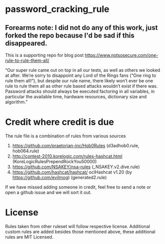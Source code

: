 # password_cracking_rule

## Forearms note: I did not do any of this work, just forked the repo because I'd be sad if this disappeared.

This is a supporting repo for blog post https://www.notsosecure.com/one-rule-to-rule-them-all/


“Our super rule came out on top in all our tests, as well as others we looked at after. We’re sorry to disappoint any Lord of the Rings fans (“One ring to rule them all!”), but despite our rule name, there likely won’t ever be one rule to rule them all as other rule based attacks wouldn’t exist if there was. Password attacks should always be executed factoring in all variables, in particular the available time, hardware resources, dictionary size and algorithm.”

# Credit where credit is due
The rule file is a combination of rules from various sources

1. https://github.com/praetorian-inc/Hob0Rules (d3adhob0.rule, hob064.rule)
2. http://contest-2010.korelogic.com/rules-hashcat.html (KoreLogicRulesPrependRockYou50000)
3. https://github.com/NSAKEY/nsa-rules (_NSAKEY.v2.dive.rule)
4. https://github.com/hashcat/hashcat/ oclHashcat v1.20 (by https://github.com/evilmog) (generated2.rule)

If we have missed adding someone in credit, feel free to send a note or open a github issue and we will sort it out.

# License
Rules taken from other ruleset will follow respective license.
Additional custom rules are added besides those mentioned above, these additional rules are MIT Licensed.
